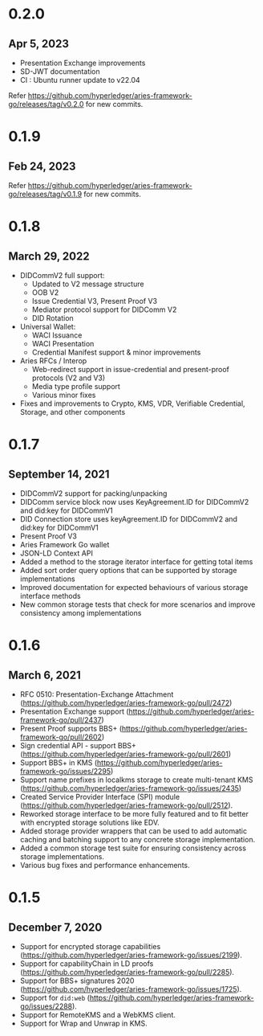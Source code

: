 # 0.2.0

## Apr 5, 2023

- Presentation Exchange improvements
- SD-JWT documentation
- CI : Ubuntu runner update to v22.04

Refer https://github.com/hyperledger/aries-framework-go/releases/tag/v0.2.0 for new commits.

# 0.1.9

## Feb 24, 2023

Refer https://github.com/hyperledger/aries-framework-go/releases/tag/v0.1.9 for new commits.


# 0.1.8

## March 29, 2022

- DIDCommV2 full support:
  - Updated to V2 message structure
  - OOB V2
  - Issue Credential V3, Present Proof V3
  - Mediator protocol support for DIDComm V2
  - DID Rotation
- Universal Wallet:
  - WACI Issuance
  - WACI Presentation
  - Credential Manifest support & minor improvements
- Aries RFCs / Interop
  - Web-redirect support in issue-credential and present-proof protocols (V2 and V3)
  - Media type profile support
  - Various minor fixes
- Fixes and improvements to Crypto, KMS, VDR, Verifiable Credential, Storage, and other components

# 0.1.7

## September 14, 2021

- DIDCommV2 support for packing/unpacking
- DIDComm service block now uses KeyAgreement.ID for DIDCommV2 and did:key for DIDCommV1
- DID Connection store uses keyAgreement.ID for DIDCommV2 and did:key for DIDCommV1
- Present Proof V3
- Aries Framework Go wallet
- JSON-LD Context API
- Added a method to the storage iterator interface for getting total items
- Added sort order query options that can be supported by storage implementations
- Improved documentation for expected behaviours of various storage interface methods
- New common storage tests that check for more scenarios and improve consistency among implementations

# 0.1.6

## March 6, 2021

- RFC 0510: Presentation-Exchange Attachment (https://github.com/hyperledger/aries-framework-go/pull/2472)
- Presentation Exchange support (https://github.com/hyperledger/aries-framework-go/pull/2437)
- Present Proof supports BBS+ (https://github.com/hyperledger/aries-framework-go/pull/2602)
- Sign credential API - support BBS+ (https://github.com/hyperledger/aries-framework-go/pull/2601)
- Support BBS+ in KMS (https://github.com/hyperledger/aries-framework-go/issues/2295)
- Support name prefixes in localkms storage to create multi-tenant KMS (https://github.com/hyperledger/aries-framework-go/issues/2435)
- Created Service Provider Interface (SPI) module (https://github.com/hyperledger/aries-framework-go/pull/2512).
- Reworked storage interface to be more fully featured and to fit better with encrypted storage solutions like EDV.
- Added storage provider wrappers that can be used to add automatic caching and batching support to any concrete storage implementation.
- Added a common storage test suite for ensuring consistency across storage implementations.
- Various bug fixes and performance enhancements.

# 0.1.5

## December 7, 2020

- Support for encrypted storage capabilities (https://github.com/hyperledger/aries-framework-go/issues/2199).
- Support for capabilityChain in LD proofs (https://github.com/hyperledger/aries-framework-go/pull/2285).
- Support for BBS+ signatures 2020 (https://github.com/hyperledger/aries-framework-go/issues/1725).
- Support for `did:web` (https://github.com/hyperledger/aries-framework-go/issues/2288).
- Support for RemoteKMS and a WebKMS client.
- Support for Wrap and Unwrap in KMS.
